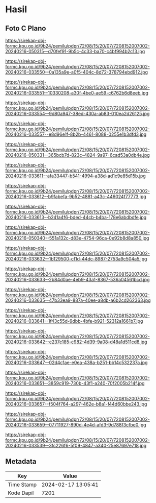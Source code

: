 # Hasil

## Foto C Plano

https://sirekap-obj-formc.kpu.go.id/9b24/pemilu/pdpr/72/08/15/20/07/7208152007002-20240216-050315--d70fef91-9b5c-4c33-ba70-c4bf994b2c13.jpg

https://sirekap-obj-formc.kpu.go.id/9b24/pemilu/pdpr/72/08/15/20/07/7208152007002-20240216-033550--0a135a9e-a0f5-404c-8d72-378794ebd912.jpg

https://sirekap-obj-formc.kpu.go.id/9b24/pemilu/pdpr/72/08/15/20/07/7208152007002-20240216-033551--10330208-a30f-4be0-ae59-c6762b6d8eeb.jpg

https://sirekap-obj-formc.kpu.go.id/9b24/pemilu/pdpr/72/08/15/20/07/7208152007002-20240216-033554--9d80a947-38ed-430a-ab83-010ea2d26125.jpg

https://sirekap-obj-formc.kpu.go.id/9b24/pemilu/pdpr/72/08/15/20/07/7208152007002-20240216-033557--e8d96e1f-8b2b-4461-8088-0255e1b3dfd3.jpg

https://sirekap-obj-formc.kpu.go.id/9b24/pemilu/pdpr/72/08/15/20/07/7208152007002-20240216-050331--365bcb7d-823c-4824-9a97-6cad53a0db4e.jpg

https://sirekap-obj-formc.kpu.go.id/9b24/pemilu/pdpr/72/08/15/20/07/7208152007002-20240216-033611--afa33447-b541-4994-a38d-ad1c9e85d15b.jpg

https://sirekap-obj-formc.kpu.go.id/9b24/pemilu/pdpr/72/08/15/20/07/7208152007002-20240216-033612--b9fabefa-9b52-4881-a43c-446024f77773.jpg

https://sirekap-obj-formc.kpu.go.id/9b24/pemilu/pdpr/72/08/15/20/07/7208152007002-20240216-033613--b241a4f6-bded-44cb-b4ba-178e6abdbdfe.jpg

https://sirekap-obj-formc.kpu.go.id/9b24/pemilu/pdpr/72/08/15/20/07/7208152007002-20240216-050340--551a132c-d83e-4754-96ca-0e92b8d8a850.jpg

https://sirekap-obj-formc.kpu.go.id/9b24/pemilu/pdpr/72/08/15/20/07/7208152007002-20240216-033632--1b129500-cf1d-44dc-8987-2753a9c504a5.jpg

https://sirekap-obj-formc.kpu.go.id/9b24/pemilu/pdpr/72/08/15/20/07/7208152007002-20240216-033633--2b84d0ae-4eb9-43a1-8367-536a04561bcd.jpg

https://sirekap-obj-formc.kpu.go.id/9b24/pemilu/pdpr/72/08/15/20/07/7208152007002-20240216-033635--47b33ea9-887a-40ee-a8db-a6b2cd262363.jpg

https://sirekap-obj-formc.kpu.go.id/9b24/pemilu/pdpr/72/08/15/20/07/7208152007002-20240216-033641--1f43c55d-9dbb-4bfe-b921-52312a1661b7.jpg

https://sirekap-obj-formc.kpu.go.id/9b24/pemilu/pdpr/72/08/15/20/07/7208152007002-20240216-033642--c237c185-c982-4d39-9a08-d48a1d511cd8.jpg

https://sirekap-obj-formc.kpu.go.id/9b24/pemilu/pdpr/72/08/15/20/07/7208152007002-20240216-033647--02d4c1ae-e0ea-438a-b251-bb14c532237a.jpg

https://sirekap-obj-formc.kpu.go.id/9b24/pemilu/pdpr/72/08/15/20/07/7208152007002-20240216-033651--3859c919-730b-43f1-a240-70f2005b214f.jpg

https://sirekap-obj-formc.kpu.go.id/9b24/pemilu/pdpr/72/08/15/20/07/7208152007002-20240216-033657--f504f764-a297-462e-b8a1-f44d60bbe243.jpg

https://sirekap-obj-formc.kpu.go.id/9b24/pemilu/pdpr/72/08/15/20/07/7208152007002-20240216-033659--07711927-890d-4e4d-afd3-9d788f3cfbe0.jpg

https://sirekap-obj-formc.kpu.go.id/9b24/pemilu/pdpr/72/08/15/20/07/7208152007002-20240216-033539--3fc226f6-5f09-4847-a340-25e87697e718.jpg


## Metadata

| Key        | Value               |
| ---------- | ------------------- |
| Time Stamp | 2024-02-17 13:05:41 |
| Kode Dapil | 7201                |



